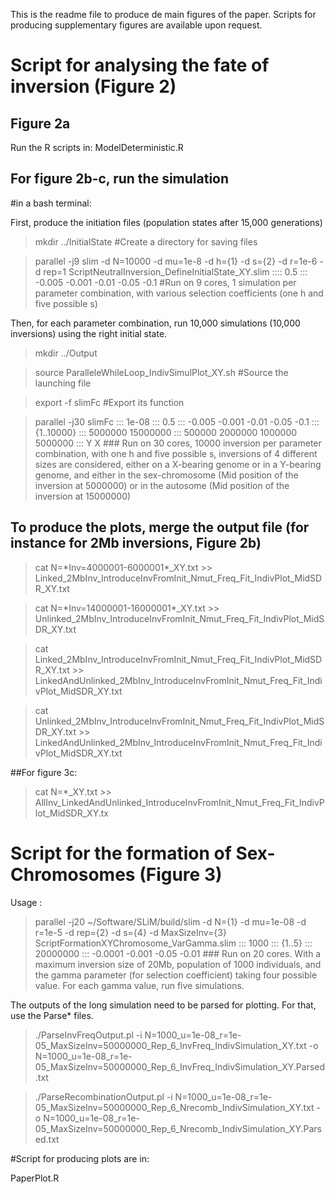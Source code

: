This is the readme file to produce de main figures of the paper. Scripts for producing supplementary figures are available upon request.

# Script for analysing the fate of inversion (Figure 2)
## Figure 2a
 Run the R scripts in:
ModelDeterministic.R

## For figure 2b-c, run the simulation
#in a bash terminal:

First, produce the initiation files (population states after 15,000 generations)

> mkdir ../InitialState #Create a directory for saving files

> parallel -j9 slim -d N=10000 -d mu=1e-8 -d h={1} -d s={2} -d r=1e-6 -d rep=1 ScriptNeutralInversion\_DefineInitialState\_XY.slim :::: 0.5 ::: -0.005 -0.001 -0.01 -0.05 -0.1 #Run on 9 cores, 1 simulation per parameter combination, with various selection coefficients (one h and five possible s) 

Then, for each parameter combination, run 10,000 simulations (10,000 inversions) using the right initial state.

> mkdir ../Output

 >source ParalleleWhileLoop\_IndivSimulPlot\_XY.sh #Source the launching file

 >export -f slimFc #Export its function

 >parallel -j30 slimFc ::: 1e-08 ::: 0.5 ::: -0.005 -0.001 -0.01 -0.05 -0.1 ::: {1..10000} ::: 5000000 15000000 ::: 500000 2000000 1000000 5000000 ::: Y X ### Run on 30 cores, 10000 inversion per parameter combination, with one h and five possible s, inversions of 4 different sizes are considered, either on a X-bearing genome or in a Y-bearing genome, and either in the sex-chromosome (Mid position of the inversion at 5000000) or in the autosome (Mid position of the inversion at 15000000)
## To produce the plots, merge the output file (for instance for 2Mb inversions, Figure 2b)
 >cat N=\*Inv=4000001-6000001\*\_XY.txt >> Linked\_2MbInv\_IntroduceInvFromInit\_Nmut\_Freq\_Fit\_IndivPlot\_MidSDR\_XY.txt

 >cat N=\*Inv=14000001-16000001\*\_XY.txt >> Unlinked\_2MbInv\_IntroduceInvFromInit\_Nmut\_Freq\_Fit\_IndivPlot\_MidSDR\_XY.txt

 >cat Linked\_2MbInv\_IntroduceInvFromInit\_Nmut\_Freq\_Fit\_IndivPlot\_MidSDR\_XY.txt >> LinkedAndUnlinked\_2MbInv\_IntroduceInvFromInit\_Nmut\_Freq\_Fit\_IndivPlot\_MidSDR\_XY.txt

 >cat Unlinked\_2MbInv\_IntroduceInvFromInit\_Nmut\_Freq\_Fit\_IndivPlot\_MidSDR\_XY.txt >> LinkedAndUnlinked\_2MbInv\_IntroduceInvFromInit\_Nmut\_Freq\_Fit\_IndivPlot\_MidSDR\_XY.txt

 ##For figure 3c:

 >cat N=\*\_XY.txt >> AllInv\_LinkedAndUnlinked\_IntroduceInvFromInit\_Nmut\_Freq\_Fit\_IndivPlot\_MidSDR\_XY.tx

# Script for the formation of Sex-Chromosomes (Figure 3)
Usage :
>parallel -j20 ~/Software/SLiM/build/slim -d N={1} -d mu=1e-08  -d r=1e-5 -d rep={2} -d s={4} -d MaxSizeInv={3} ScriptFormationXYChromosome\_VarGamma.slim  ::: 1000 ::: {1..5} ::: 20000000  :::  -0.0001 -0.001 -0.05 -0.01 ### Run on 20 cores. With a maximum inversion size of 20Mb, population of 1000 individuals, and the gamma parameter (for selection coefficient) taking four possible value. For each gamma value, run five simulations. 

The outputs of the long simulation need to be parsed for plotting. For that, use the Parse\* files.

>./ParseInvFreqOutput.pl -i N=1000\_u=1e-08\_r=1e-05\_MaxSizeInv=50000000\_Rep\_6\_InvFreq\_IndivSimulation\_XY.txt -o N=1000\_u=1e-08\_r=1e-05\_MaxSizeInv=50000000\_Rep\_6\_InvFreq\_IndivSimulation\_XY.Parsed.txt

>./ParseRecombinationOutput.pl -i N=1000\_u=1e-08\_r=1e-05\_MaxSizeInv=50000000\_Rep\_6\_Nrecomb\_IndivSimulation\_XY.txt -o N=1000\_u=1e-08\_r=1e-05\_MaxSizeInv=50000000\_Rep\_6\_Nrecomb\_IndivSimulation\_XY.Parsed.txt

#Script for producing plots are in: 

PaperPlot.R
